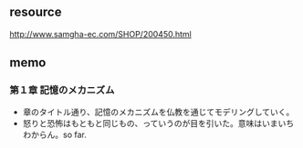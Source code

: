 ## resource

http://www.samgha-ec.com/SHOP/200450.html

## memo

### 第１章 記憶のメカニズム

* 章のタイトル通り、記憶のメカニズムを仏教を通じてモデリングしていく。
* 怒りと恐怖はもともと同じもの、っていうのが目を引いた。意味はいまいちわからん。so far.
